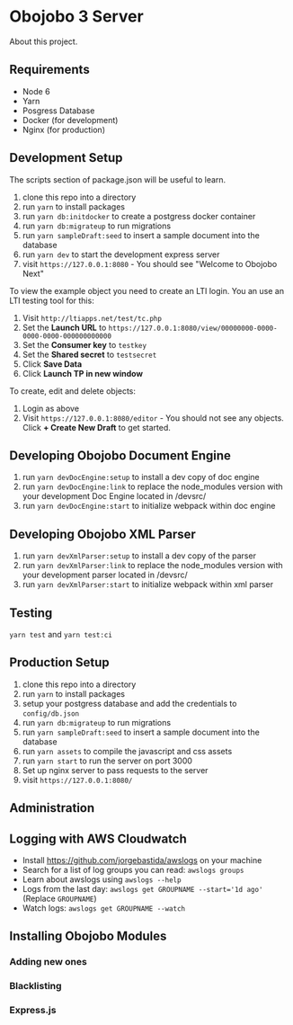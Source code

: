 # Obojobo 3 Server

About this project.

## Requirements

* Node 6
* Yarn
* Posgress Database
* Docker (for development)
* Nginx (for production)

## Development Setup

The scripts section of package.json will be useful to learn.

1. clone this repo into a directory
2. run `yarn` to install packages
3. run `yarn db:initdocker` to create a postgress docker container
4. run `yarn db:migrateup` to run migrations
5. run `yarn sampleDraft:seed` to insert a sample document into the database
6. run `yarn dev` to start the development express server
7. visit `https://127.0.0.1:8080` - You should see "Welcome to Obojobo Next"

To view the example object you need to create an LTI login. You an use an LTI testing tool for this:

1. Visit `http://ltiapps.net/test/tc.php`
2. Set the **Launch URL** to `https://127.0.0.1:8080/view/00000000-0000-0000-0000-000000000000`
3. Set the **Consumer key** to `testkey`
4. Set the **Shared secret** to `testsecret`
5. Click **Save Data**
6. Click **Launch TP in new window**

To create, edit and delete objects:

1. Login as above
2. Visit `https://127.0.0.1:8080/editor` - You should not see any objects. Click **+ Create New Draft** to get started.

## Developing Obojobo Document Engine

1. run `yarn devDocEngine:setup` to install a dev copy of doc engine
2. run `yarn devDocEngine:link` to replace the node_modules version with your development Doc Engine located in /devsrc/
3. run `yarn devDocEngine:start` to initialize webpack within doc engine

## Developing Obojobo XML Parser

1. run `yarn devXmlParser:setup` to install a dev copy of the parser
2. run `yarn devXmlParser:link` to replace the node_modules version with your development parser located in /devsrc/
3. run `yarn devXmlParser:start` to initialize webpack within xml parser

## Testing

`yarn test` and `yarn test:ci`

## Production Setup

1. clone this repo into a directory
2. run `yarn` to install packages
3. setup your postgress database and add the credentials to `config/db.json`
4. run `yarn db:migrateup` to run migrations
5. run `yarn sampleDraft:seed` to insert a sample document into the database
6. run `yarn assets` to compile the javascript and css assets
7. run `yarn start` to run the server on port 3000
8. Set up nginx server to pass requests to the server
7. visit `https://127.0.0.1:8080/`

## Administration

## Logging with AWS Cloudwatch

* Install https://github.com/jorgebastida/awslogs on your machine
* Search for a list of log groups you can read: `awslogs groups`
* Learn about awslogs using `awslogs --help`
* Logs from the last day: `awslogs get GROUPNAME --start='1d ago'` (Replace `GROUPNAME`)
* Watch logs: `awslogs get GROUPNAME --watch`


## Installing Obojobo Modules

### Adding new ones
### Blacklisting
### Express.js
